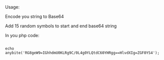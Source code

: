 Usage:

Encode you string to Base64

Add 15 random symbols to start and end base64 string


In you php code:

<code>
echo anybite('RG8geW9=IGhhdmU0KLRg9C/0L4g0YLQtdC60YHRgg==HlvdXIg=ZGF0YS4');
</code>
